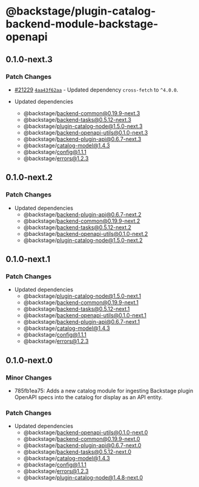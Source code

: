 # @backstage/plugin-catalog-backend-module-backstage-openapi

## 0.1.0-next.3

### Patch Changes

- [#21229](https://github.com/backstage/backstage/pull/21229) [`4aa43f62aa`](https://github.com/backstage/backstage/commit/4aa43f62aa3806843dd24975af4d705d4b75a2eb) - Updated dependency `cross-fetch` to `^4.0.0`.

- Updated dependencies
  - @backstage/backend-common@0.19.9-next.3
  - @backstage/backend-tasks@0.5.12-next.3
  - @backstage/plugin-catalog-node@1.5.0-next.3
  - @backstage/backend-openapi-utils@0.1.0-next.3
  - @backstage/backend-plugin-api@0.6.7-next.3
  - @backstage/catalog-model@1.4.3
  - @backstage/config@1.1.1
  - @backstage/errors@1.2.3

## 0.1.0-next.2

### Patch Changes

- Updated dependencies
  - @backstage/backend-plugin-api@0.6.7-next.2
  - @backstage/backend-common@0.19.9-next.2
  - @backstage/backend-tasks@0.5.12-next.2
  - @backstage/backend-openapi-utils@0.1.0-next.2
  - @backstage/plugin-catalog-node@1.5.0-next.2

## 0.1.0-next.1

### Patch Changes

- Updated dependencies
  - @backstage/plugin-catalog-node@1.5.0-next.1
  - @backstage/backend-common@0.19.9-next.1
  - @backstage/backend-tasks@0.5.12-next.1
  - @backstage/backend-openapi-utils@0.1.0-next.1
  - @backstage/backend-plugin-api@0.6.7-next.1
  - @backstage/catalog-model@1.4.3
  - @backstage/config@1.1.1
  - @backstage/errors@1.2.3

## 0.1.0-next.0

### Minor Changes

- 785fb1ea75: Adds a new catalog module for ingesting Backstage plugin OpenAPI specs into the catalog for display as an API entity.

### Patch Changes

- Updated dependencies
  - @backstage/backend-openapi-utils@0.1.0-next.0
  - @backstage/backend-common@0.19.9-next.0
  - @backstage/backend-plugin-api@0.6.7-next.0
  - @backstage/backend-tasks@0.5.12-next.0
  - @backstage/catalog-model@1.4.3
  - @backstage/config@1.1.1
  - @backstage/errors@1.2.3
  - @backstage/plugin-catalog-node@1.4.8-next.0
